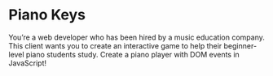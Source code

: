 # Piano Keys
You’re a web developer who has been hired by a music education company. This client wants you to create an interactive game to help their beginner-level piano students study. Create a piano player with DOM events in JavaScript!